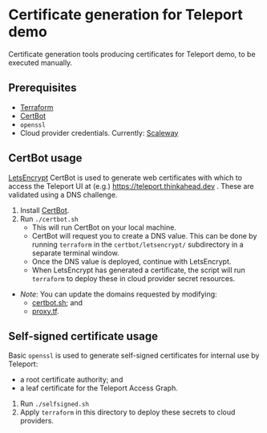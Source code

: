 # Certificate generation for Teleport demo

Certificate generation tools producing certificates for Teleport demo, to be executed manually.

## Prerequisites

- [Terraform](https://www.terraform.io/)
- [CertBot](https://certbot.eff.org/)
- `openssl`
- Cloud provider credentials. Currently: [Scaleway](https://console.scaleway.com/)

## CertBot usage

[LetsEncrypt](https://letsencrypt.org/getting-started/) CertBot is used to generate web certificates with which to access the Teleport UI at (e.g.) https://teleport.thinkahead.dev . These are validated using a DNS challenge.

1. Install [CertBot](https://certbot.eff.org/).
1. Run `./certbot.sh`
    - This will run CertBot on your local machine.
    - CertBot will request you to create a DNS value. This can be done by running `terraform` in the `certbot/letsencrypt/` subdirectory in a separate terminal window.
    - Once the DNS value is deployed, continue with LetsEncrypt.
    - When LetsEncrypt has generated a certificate, the script will run `terraform` to deploy these in cloud provider secret resources.
- _Note_: You can update the domains requested by modifying:
    - [certbot.sh](./certbot.sh); and
    - [proxy.tf](./certbot/letsencrypt/proxy.tf).

## Self-signed certificate usage

Basic `openssl` is used to generate self-signed certificates for internal use by Teleport:
- a root certificate authority; and
- a leaf certificate for the Teleport Access Graph.

1. Run `./selfsigned.sh`
1. Apply `terraform` in this directory to deploy these secrets to cloud providers.